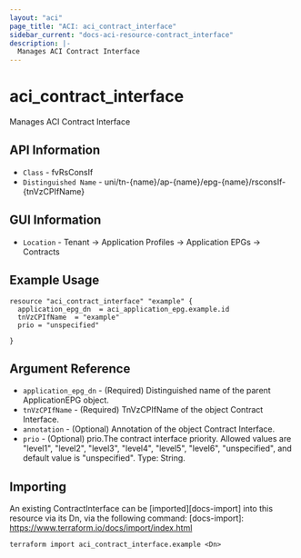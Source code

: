 ```yaml
---
layout: "aci"
page_title: "ACI: aci_contract_interface"
sidebar_current: "docs-aci-resource-contract_interface"
description: |-
  Manages ACI Contract Interface
---
```


# aci_contract_interface #

Manages ACI Contract Interface

## API Information ##

* `Class` - fvRsConsIf
* `Distinguished Name` - uni/tn-{name}/ap-{name}/epg-{name}/rsconsIf-{tnVzCPIfName}

## GUI Information ##

* `Location` - Tenant -> Application Profiles -> Application EPGs -> Contracts


## Example Usage ##

```hcl
resource "aci_contract_interface" "example" {
  application_epg_dn  = aci_application_epg.example.id
  tnVzCPIfName  = "example"
  prio = "unspecified"

}
```

## Argument Reference ##

* `application_epg_dn` - (Required) Distinguished name of the parent ApplicationEPG object.
* `tnVzCPIfName` - (Required) TnVzCPIfName of the object Contract Interface.
* `annotation` - (Optional) Annotation of the object Contract Interface.
* `prio` - (Optional) prio.The contract interface priority. Allowed values are "level1", "level2", "level3", "level4", "level5", "level6", "unspecified", and default value is "unspecified". Type: String.


## Importing ##

An existing ContractInterface can be [imported][docs-import] into this resource via its Dn, via the following command:
[docs-import]: https://www.terraform.io/docs/import/index.html


```
terraform import aci_contract_interface.example <Dn>
```
